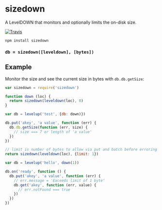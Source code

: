 # sizedown

A LevelDOWN that monitors and optionally limits the on-disk size.

[![Travis](http://img.shields.io/travis/karissa/sizedown.svg?style=flat)](https://travis-ci.org/karissa/sizedown)

```
npm install sizedown
```

### `db = sizedown([leveldown], [bytes])`

## Example

Monitor the size and see the current size in bytes with `db.db.getSize`:

```js
var sizedown = require('sizedown')

function down (loc) {
  return sizedown(leveldown(loc), 0)
}

var db = levelup('test', {db: down)})

db.put('akey', 'a value', function (err) {
  db.db.getSize(function (err, size) {
    // size === 7 or length of 'a value'
  })
})
```


```js
// limit is number of bytes to allow via put and batch before erroring
return sizedown(leveldown(loc), {limit: 1})

var db = levelup('hello', down(1))

db.on('ready', function () {
  db.put('akey', 'a value', function (err) {
    // err.message = 'Exceeds limit of 1 byte'
    db.get('akey', function (err, value) {
      // err.notFound === true
    })
  })
})
```
